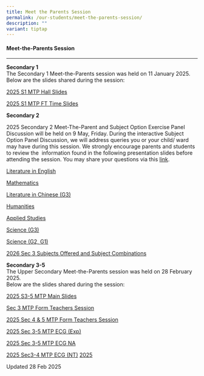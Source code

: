 ```yaml
---
title: Meet the Parents Session
permalink: /our-students/meet-the-parents-session/
description: ""
variant: tiptap
---
```

<h4>Meet-the-Parents Session</h4>
<hr>
<p><strong>Secondary 1</strong> 
<br>The Secondary 1 Meet-the-Parents session was held on 11 January 2025.
<br>Below are the slides shared during the session:</p>
<p><a href="/files/2025_S1_MTP_Hall_Slides.pdf" rel="noopener nofollow" target="_blank">2025 S1 MTP Hall Slides</a>
</p>
<p><a href="/files/2025_S1_MTP_FT_Time_Slides.pdf" rel="noopener nofollow" target="_blank">2025 S1 MTP FT Time Slides</a>
</p>
<p></p>
<p><strong>Secondary 2</strong>
</p>
<p>2025 Secondary 2 Meet-The-Parent and Subject Option Exercise Panel Discussion
will be held on 9 May, Friday. During the interactive Subject Option Panel
Discussion, we will address queries you or your child/ ward may have during
this session. We strongly encourage parents and students to review the&nbsp;
information found in the following presentation slides before attending
the session. You may share your questions via this <a href="https://go.gov.sg/jsss2mtp" rel="noopener nofollow" target="_blank">link</a>.</p>
<p><a href="/files/Literature_in_English__2025_.pdf" rel="noopener nofollow" target="_blank">Literature in English</a>
</p>
<p><a href="/files/Mathematics__2025_.pdf" rel="noopener nofollow" target="_blank">Mathematics</a>
</p>
<p><a href="/files/Literature_in_Chinese_G3.pdf" rel="noopener nofollow" target="_blank">Literature in Chinese (G3)</a>
</p>
<p><a href="/files/Humanities.pdf" rel="noopener nofollow" target="_blank">Humanities</a>
</p>
<p><a href="/files/Applied_Studies.pdf" rel="noopener nofollow" target="_blank">Applied Studies</a>
</p>
<p><a href="/files/Science_G3.pdf" rel="noopener nofollow" target="_blank">Science (G3)</a>
</p>
<p><a href="/files/Science_G2___G1.pdf" rel="noopener nofollow" target="_blank">Science (G2, G1)</a>
</p>
<p><a href="/files/2026_Sec_3_Subjects_Offered_and_Subject_Combinations__Final_.pdf" rel="noopener nofollow" target="_blank">2026 Sec 3 Subjects Offered and Subject Combinations</a>
</p>
<p></p>
<p><strong>Secondary 3-5</strong>
<br>The Upper Secondary Meet-the-Parents session was held on 28 February 2025.
<br>Below are the slides shared during the session:</p>
<p><a href="/files/2025_Sec_3_5_MTP__Main_Slides_Final.pdf" rel="noopener nofollow" target="_blank">2025 S3-5 MTP Main Slides</a>
</p>
<p><a href="/files/2025_Sec3_MTP_Interaction_with_Form_Teacher_Session.pdf" rel="noopener nofollow" target="_blank">Sec 3 MTP Form Teachers Session</a>
</p>
<p><a href="/files/2025_Sec45_MTP_Interaction_with_Form_Teachers_Session.pdf" rel="noopener nofollow" target="_blank">2025 Sec 4 &amp; 5 MTP Form Teachers Session</a>
</p>
<p><a href="/files/2024_Sec_3_5_MTP_ECG__Exp__Final.pdf" rel="noopener nofollow" target="_blank">2025 Sec 3-5 MTP ECG (Exp)</a>
</p>
<p><a href="/files/2024_Sec_3_5_MTP_ECG__NA__Final.pdf" rel="noopener nofollow" target="_blank">2025 Sec 3-5 MTP ECG NA</a>
</p>
<p><a href="/files/2024_Sec_3_5_MTP_ECG__NT__Final.pdf" rel="noopener nofollow" target="_blank">2025 Sec3-4 MTP ECG (NT)</a>
<a href="/files/2025_Sec3_MTP_Interaction_with_Form_Teacher_Session.pdf" rel="noopener nofollow" target="_blank">2025</a>
</p>
<p></p>
<p>Updated 28 Feb 2025</p>
<p></p>